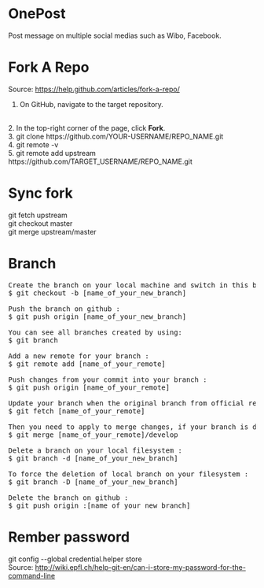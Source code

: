 OnePost
=======

Post message on multiple social medias such as Wibo, Facebook.


Fork A Repo
==========

Source: https://help.github.com/articles/fork-a-repo/
<br/>
1. On GitHub, navigate to the target repository.
<br/>
2. In the top-right corner of the page, click <b>Fork</b>.
<br/>
3. git clone https://github.com/YOUR-USERNAME/REPO_NAME.git
<br/>
4. git remote -v
<br/>
5. git remote add upstream https://github.com/TARGET_USERNAME/REPO_NAME.git
<br/>


Sync fork
========

git fetch upstream
<br/>
git checkout master
<br/>
git merge upstream/master

Branch
======

<pre>
Create the branch on your local machine and switch in this branch :
$ git checkout -b [name_of_your_new_branch]

Push the branch on github :
$ git push origin [name_of_your_new_branch]

You can see all branches created by using:
$ git branch

Add a new remote for your branch :
$ git remote add [name_of_your_remote] 

Push changes from your commit into your branch :
$ git push origin [name_of_your_remote]

Update your branch when the original branch from official repository has been updated :
$ git fetch [name_of_your_remote]

Then you need to apply to merge changes, if your branch is derivated from develop you need to do :
$ git merge [name_of_your_remote]/develop

Delete a branch on your local filesystem :
$ git branch -d [name_of_your_new_branch]

To force the deletion of local branch on your filesystem :
$ git branch -D [name_of_your_new_branch]

Delete the branch on github :
$ git push origin :[name_of_your_new_branch]
</pre>

Rember password
==============
git config --global credential.helper store
<br/>
Source: http://wiki.epfl.ch/help-git-en/can-i-store-my-password-for-the-command-line
